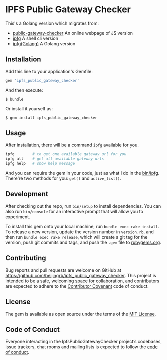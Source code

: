 # IPFS Public Gateway Checker

This's a Golang version which migrates from:

* [public-gateway-checker](https://github.com/ipfs/public-gateway-checker) An online webpage of JS version
* [ipfg](https://github.com/JayBrown/Tools/tree/master/ipfg)  A shell cli version
* [ipfg(Golang)](https://github.com/gingerhot/ipfg)  A Golang version

## Installation

Add this line to your application's Gemfile:

```ruby
gem 'ipfs_public_gateway_checker'
```

And then execute:

    $ bundle

Or install it yourself as:

    $ gem install ipfs_public_gateway_checker

## Usage

After installation, there will be a command `ipfg` available for you.

```bash
ipfg        # to get one available gateway url for you
ipfg all    # get all available gateway urls
ipfg help   # show help message
```
And you can require the gem in your code, just as what I do in the [bin/ipfg](./bin/ipfg).
There're two methods for you: `get()` and `active_list()`.

## Development

After checking out the repo, run `bin/setup` to install dependencies. You can also run `bin/console` for an interactive prompt that will allow you to experiment.

To install this gem onto your local machine, run `bundle exec rake install`. To release a new version, update the version number in `version.rb`, and then run `bundle exec rake release`, which will create a git tag for the version, push git commits and tags, and push the `.gem` file to [rubygems.org](https://rubygems.org).

## Contributing

Bug reports and pull requests are welcome on GitHub at https://github.com/beijingrb/ipfs_public_gateway_checker. This project is intended to be a safe, welcoming space for collaboration, and contributors are expected to adhere to the [Contributor Covenant](http://contributor-covenant.org) code of conduct.

## License

The gem is available as open source under the terms of the [MIT License](https://opensource.org/licenses/MIT).

## Code of Conduct

Everyone interacting in the IpfsPublicGatewayChecker project’s codebases, issue trackers, chat rooms and mailing lists is expected to follow the [code of conduct](https://github.com/beijingrb/ipfs_public_gateway_checker/blob/master/CODE_OF_CONDUCT.md).
